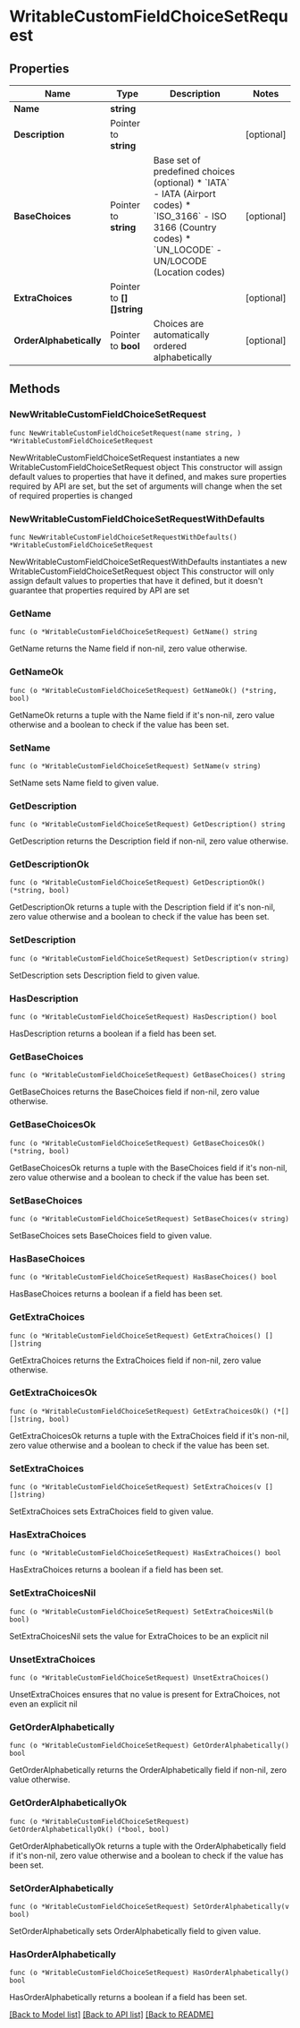 # WritableCustomFieldChoiceSetRequest

## Properties

Name | Type | Description | Notes
------------ | ------------- | ------------- | -------------
**Name** | **string** |  | 
**Description** | Pointer to **string** |  | [optional] 
**BaseChoices** | Pointer to **string** | Base set of predefined choices (optional)  * &#x60;IATA&#x60; - IATA (Airport codes) * &#x60;ISO_3166&#x60; - ISO 3166 (Country codes) * &#x60;UN_LOCODE&#x60; - UN/LOCODE (Location codes) | [optional] 
**ExtraChoices** | Pointer to **[][]string** |  | [optional] 
**OrderAlphabetically** | Pointer to **bool** | Choices are automatically ordered alphabetically | [optional] 

## Methods

### NewWritableCustomFieldChoiceSetRequest

`func NewWritableCustomFieldChoiceSetRequest(name string, ) *WritableCustomFieldChoiceSetRequest`

NewWritableCustomFieldChoiceSetRequest instantiates a new WritableCustomFieldChoiceSetRequest object
This constructor will assign default values to properties that have it defined,
and makes sure properties required by API are set, but the set of arguments
will change when the set of required properties is changed

### NewWritableCustomFieldChoiceSetRequestWithDefaults

`func NewWritableCustomFieldChoiceSetRequestWithDefaults() *WritableCustomFieldChoiceSetRequest`

NewWritableCustomFieldChoiceSetRequestWithDefaults instantiates a new WritableCustomFieldChoiceSetRequest object
This constructor will only assign default values to properties that have it defined,
but it doesn't guarantee that properties required by API are set

### GetName

`func (o *WritableCustomFieldChoiceSetRequest) GetName() string`

GetName returns the Name field if non-nil, zero value otherwise.

### GetNameOk

`func (o *WritableCustomFieldChoiceSetRequest) GetNameOk() (*string, bool)`

GetNameOk returns a tuple with the Name field if it's non-nil, zero value otherwise
and a boolean to check if the value has been set.

### SetName

`func (o *WritableCustomFieldChoiceSetRequest) SetName(v string)`

SetName sets Name field to given value.


### GetDescription

`func (o *WritableCustomFieldChoiceSetRequest) GetDescription() string`

GetDescription returns the Description field if non-nil, zero value otherwise.

### GetDescriptionOk

`func (o *WritableCustomFieldChoiceSetRequest) GetDescriptionOk() (*string, bool)`

GetDescriptionOk returns a tuple with the Description field if it's non-nil, zero value otherwise
and a boolean to check if the value has been set.

### SetDescription

`func (o *WritableCustomFieldChoiceSetRequest) SetDescription(v string)`

SetDescription sets Description field to given value.

### HasDescription

`func (o *WritableCustomFieldChoiceSetRequest) HasDescription() bool`

HasDescription returns a boolean if a field has been set.

### GetBaseChoices

`func (o *WritableCustomFieldChoiceSetRequest) GetBaseChoices() string`

GetBaseChoices returns the BaseChoices field if non-nil, zero value otherwise.

### GetBaseChoicesOk

`func (o *WritableCustomFieldChoiceSetRequest) GetBaseChoicesOk() (*string, bool)`

GetBaseChoicesOk returns a tuple with the BaseChoices field if it's non-nil, zero value otherwise
and a boolean to check if the value has been set.

### SetBaseChoices

`func (o *WritableCustomFieldChoiceSetRequest) SetBaseChoices(v string)`

SetBaseChoices sets BaseChoices field to given value.

### HasBaseChoices

`func (o *WritableCustomFieldChoiceSetRequest) HasBaseChoices() bool`

HasBaseChoices returns a boolean if a field has been set.

### GetExtraChoices

`func (o *WritableCustomFieldChoiceSetRequest) GetExtraChoices() [][]string`

GetExtraChoices returns the ExtraChoices field if non-nil, zero value otherwise.

### GetExtraChoicesOk

`func (o *WritableCustomFieldChoiceSetRequest) GetExtraChoicesOk() (*[][]string, bool)`

GetExtraChoicesOk returns a tuple with the ExtraChoices field if it's non-nil, zero value otherwise
and a boolean to check if the value has been set.

### SetExtraChoices

`func (o *WritableCustomFieldChoiceSetRequest) SetExtraChoices(v [][]string)`

SetExtraChoices sets ExtraChoices field to given value.

### HasExtraChoices

`func (o *WritableCustomFieldChoiceSetRequest) HasExtraChoices() bool`

HasExtraChoices returns a boolean if a field has been set.

### SetExtraChoicesNil

`func (o *WritableCustomFieldChoiceSetRequest) SetExtraChoicesNil(b bool)`

 SetExtraChoicesNil sets the value for ExtraChoices to be an explicit nil

### UnsetExtraChoices
`func (o *WritableCustomFieldChoiceSetRequest) UnsetExtraChoices()`

UnsetExtraChoices ensures that no value is present for ExtraChoices, not even an explicit nil
### GetOrderAlphabetically

`func (o *WritableCustomFieldChoiceSetRequest) GetOrderAlphabetically() bool`

GetOrderAlphabetically returns the OrderAlphabetically field if non-nil, zero value otherwise.

### GetOrderAlphabeticallyOk

`func (o *WritableCustomFieldChoiceSetRequest) GetOrderAlphabeticallyOk() (*bool, bool)`

GetOrderAlphabeticallyOk returns a tuple with the OrderAlphabetically field if it's non-nil, zero value otherwise
and a boolean to check if the value has been set.

### SetOrderAlphabetically

`func (o *WritableCustomFieldChoiceSetRequest) SetOrderAlphabetically(v bool)`

SetOrderAlphabetically sets OrderAlphabetically field to given value.

### HasOrderAlphabetically

`func (o *WritableCustomFieldChoiceSetRequest) HasOrderAlphabetically() bool`

HasOrderAlphabetically returns a boolean if a field has been set.


[[Back to Model list]](../README.md#documentation-for-models) [[Back to API list]](../README.md#documentation-for-api-endpoints) [[Back to README]](../README.md)


